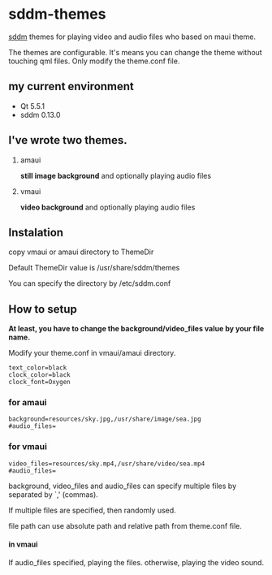 # sddm-themes
[sddm](https://github.com/sddm/sddm) themes for playing video and audio files who based on maui theme.

The themes are configurable. It's means you can change the theme without touching qml files. Only modify the theme.conf file.

## my current environment
- Qt 5.5.1
- sddm 0.13.0

## I've wrote two themes.

1. amaui

   **still image background** and optionally playing audio files

2. vmaui

   **video background** and optionally playing audio files

## Instalation

copy vmaui or amaui directory to ThemeDir

Default ThemeDir value is /usr/share/sddm/themes

You can specify the directory by /etc/sddm.conf

## How to setup

**At least, you have to change the background/video_files value by your file name.**

Modify your theme.conf in vmaui/amaui directory.
```
text_color=black
clock_color=black
clock_font=Oxygen
```

### for amaui
```
background=resources/sky.jpg,/usr/share/image/sea.jpg
#audio_files=
```

### for vmaui 

```
video_files=resources/sky.mp4,/usr/share/video/sea.mp4
#audio_files=
```

background, video_files and audio_files can specify multiple files by separated by `,' (commas).

If multiple files are specified, then randomly used.

file path can use absolute path and relative path from theme.conf file.

#### in vmaui
If audio_files specified, playing the files. otherwise, playing the video sound. 
